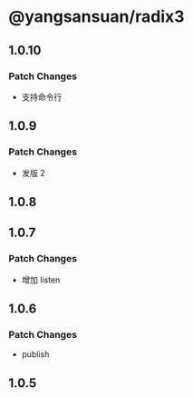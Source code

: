 # @yangsansuan/radix3

## 1.0.10

### Patch Changes

- 支持命令行

## 1.0.9

### Patch Changes

- 发版 2

## 1.0.8

## 1.0.7

### Patch Changes

- 增加 listen

## 1.0.6

### Patch Changes

- publish

## 1.0.5
